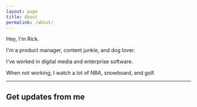```yaml
---
layout: page
title: About
permalink: /about/
---
```


Hey, I'm Rick.

I'm a product manager, content junkie, and dog lover.

I've worked in digital media and enterprise software.

When not working, I watch a lot of NBA, snowboard, and golf.
<br/>

<hr>

## Get updates from me
